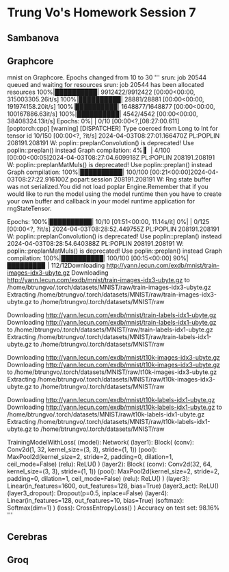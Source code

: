 # Trung Vo's Homework Session 7
## Sambanova
## Graphcore
mnist on Graphcore. Epochs changed from 10 to 30
'''
srun: job 20544 queued and waiting for resources
srun: job 20544 has been allocated resources
100%|██████████| 9912422/9912422 [00:00<00:00, 315003305.26it/s]
100%|██████████| 28881/28881 [00:00<00:00, 191974158.20it/s]
100%|██████████| 1648877/1648877 [00:00<00:00, 100167886.63it/s]
100%|██████████| 4542/4542 [00:00<00:00, 38408324.13it/s]
Epochs:   0%|          | 0/10 [00:00<?,[08:27:00.611] [poptorch:cpp] [warning] [DISPATCHER] Type coerced from Long to Int for tensor id 10/150 [00:00<?, ?it/s]
                                                       2024-04-03T08:27:01.166470Z PL:POPLIN    208191.208191 W: poplin::preplanConvolution() is deprecated! Use poplin::preplan() instead
Graph compilation:   4%|▍         | 4/100 [00:00<00:05]2024-04-03T08:27:04.609918Z PL:POPLIN    208191.208191 W: poplin::preplanMatMuls() is deprecated! Use poplin::preplan() instead
Graph compilation: 100%|██████████| 100/100 [00:21<00:00]2024-04-03T08:27:22.916100Z popart:session 208191.208191 W: Rng state buffer was not serialized.You did not load poplar Engine.Remember that if you would like to run the model using the model runtime then you have to create your own buffer and callback in your model runtime application for rngStateTensor.

Epochs: 100%|██████████| 10/10 [01:51<00:00, 11.14s/it]
  0%|          | 0/125 [00:00<?, ?it/s]                2024-04-03T08:28:52.449755Z PL:POPLIN    208191.208191 W: poplin::preplanConvolution() is deprecated! Use poplin::preplan() instead
                                                       2024-04-03T08:28:54.640388Z PL:POPLIN    208191.208191 W: poplin::preplanMatMuls() is deprecated! Use poplin::preplan() instead
Graph compilation: 100%|██████████| 100/100 [00:15<00:00]
 90%|████████▉ | 112/12Downloading http://yann.lecun.com/exdb/mnist/train-images-idx3-ubyte.gz
Downloading http://yann.lecun.com/exdb/mnist/train-images-idx3-ubyte.gz to /home/btrungvo/.torch/datasets/MNIST/raw/train-images-idx3-ubyte.gz
Extracting /home/btrungvo/.torch/datasets/MNIST/raw/train-images-idx3-ubyte.gz to /home/btrungvo/.torch/datasets/MNIST/raw

Downloading http://yann.lecun.com/exdb/mnist/train-labels-idx1-ubyte.gz
Downloading http://yann.lecun.com/exdb/mnist/train-labels-idx1-ubyte.gz to /home/btrungvo/.torch/datasets/MNIST/raw/train-labels-idx1-ubyte.gz
Extracting /home/btrungvo/.torch/datasets/MNIST/raw/train-labels-idx1-ubyte.gz to /home/btrungvo/.torch/datasets/MNIST/raw

Downloading http://yann.lecun.com/exdb/mnist/t10k-images-idx3-ubyte.gz
Downloading http://yann.lecun.com/exdb/mnist/t10k-images-idx3-ubyte.gz to /home/btrungvo/.torch/datasets/MNIST/raw/t10k-images-idx3-ubyte.gz
Extracting /home/btrungvo/.torch/datasets/MNIST/raw/t10k-images-idx3-ubyte.gz to /home/btrungvo/.torch/datasets/MNIST/raw

Downloading http://yann.lecun.com/exdb/mnist/t10k-labels-idx1-ubyte.gz
Downloading http://yann.lecun.com/exdb/mnist/t10k-labels-idx1-ubyte.gz to /home/btrungvo/.torch/datasets/MNIST/raw/t10k-labels-idx1-ubyte.gz
Extracting /home/btrungvo/.torch/datasets/MNIST/raw/t10k-labels-idx1-ubyte.gz to /home/btrungvo/.torch/datasets/MNIST/raw

TrainingModelWithLoss(
  (model): Network(
    (layer1): Block(
      (conv): Conv2d(1, 32, kernel_size=(3, 3), stride=(1, 1))
      (pool): MaxPool2d(kernel_size=2, stride=2, padding=0, dilation=1, ceil_mode=False)
      (relu): ReLU()
    )
    (layer2): Block(
      (conv): Conv2d(32, 64, kernel_size=(3, 3), stride=(1, 1))
      (pool): MaxPool2d(kernel_size=2, stride=2, padding=0, dilation=1, ceil_mode=False)
      (relu): ReLU()
    )
    (layer3): Linear(in_features=1600, out_features=128, bias=True)
    (layer3_act): ReLU()
    (layer3_dropout): Dropout(p=0.5, inplace=False)
    (layer4): Linear(in_features=128, out_features=10, bias=True)
    (softmax): Softmax(dim=1)
  )
  (loss): CrossEntropyLoss()
)
Accuracy on test set: 98.16%
'''
## Cerebras
## Groq
